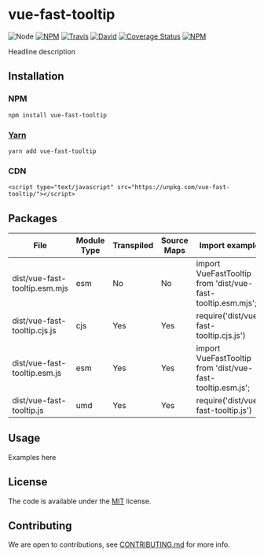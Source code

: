 # vue-fast-tooltip

![Node](https://img.shields.io/node/v/vue-fast-tooltip.svg?style=flat-square)
[![NPM](https://img.shields.io/npm/v/vue-fast-tooltip.svg?style=flat-square)](https://www.npmjs.com/package/vue-fast-tooltip)
[![Travis](https://img.shields.io/travis/victornpb/vue-fast-tooltip/master.svg?style=flat-square)](https://travis-ci.org/victornpb/vue-fast-tooltip)
[![David](https://img.shields.io/david/victornpb/vue-fast-tooltip.svg?style=flat-square)](https://david-dm.org/victornpb/vue-fast-tooltip)
[![Coverage Status](https://img.shields.io/coveralls/victornpb/vue-fast-tooltip.svg?style=flat-square)](https://coveralls.io/github/victornpb/vue-fast-tooltip)
[![NPM](https://img.shields.io/npm/dt/vue-fast-tooltip.svg?style=flat-square)](https://www.npmjs.com/package/vue-fast-tooltip)

Headline description

## Installation

### NPM

    npm install vue-fast-tooltip
### [Yarn](https://github.com/yarnpkg/yarn)

    yarn add vue-fast-tooltip

### CDN

    <script type="text/javascript" src="https://unpkg.com/vue-fast-tooltip/"></script>

## Packages

<!-- Output table (auto generated do not modify) -->

|                          File | Module Type | Transpiled | Source Maps |                                              Import example |
|-------------------------------|-------------|------------|-------------|-------------------------------------------------------------|
| dist/vue-fast-tooltip.esm.mjs |         esm |         No |          No | import VueFastTooltip from 'dist/vue-fast-tooltip.esm.mjs'; |
|  dist/vue-fast-tooltip.cjs.js |         cjs |        Yes |         Yes |                     require('dist/vue-fast-tooltip.cjs.js') |
|  dist/vue-fast-tooltip.esm.js |         esm |        Yes |         Yes |  import VueFastTooltip from 'dist/vue-fast-tooltip.esm.js'; |
|      dist/vue-fast-tooltip.js |         umd |        Yes |         Yes |                         require('dist/vue-fast-tooltip.js') |

<!-- END -->


## Usage

Examples here

## License

The code is available under the [MIT](LICENSE) license.

## Contributing

We are open to contributions, see [CONTRIBUTING.md](CONTRIBUTING.md) for more info.
